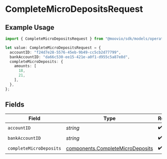 # CompleteMicroDepositsRequest

## Example Usage

```typescript
import { CompleteMicroDepositsRequest } from "@moovio/sdk/models/operations";

let value: CompleteMicroDepositsRequest = {
  accountID: "f24d7e28-5576-45eb-9b49-cc5cb2d77799",
  bankAccountID: "da66c530-ee15-421e-a0f1-d955c5a87e8d",
  completeMicroDeposits: {
    amounts: [
      18,
      21,
    ],
  },
};
```

## Fields

| Field                                                                                | Type                                                                                 | Required                                                                             | Description                                                                          |
| ------------------------------------------------------------------------------------ | ------------------------------------------------------------------------------------ | ------------------------------------------------------------------------------------ | ------------------------------------------------------------------------------------ |
| `accountID`                                                                          | *string*                                                                             | :heavy_check_mark:                                                                   | N/A                                                                                  |
| `bankAccountID`                                                                      | *string*                                                                             | :heavy_check_mark:                                                                   | N/A                                                                                  |
| `completeMicroDeposits`                                                              | [components.CompleteMicroDeposits](../../models/components/completemicrodeposits.md) | :heavy_check_mark:                                                                   | N/A                                                                                  |
